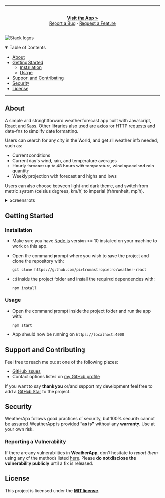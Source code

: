 <div align="center">
  <a href="https://github.com/pietromastropietro/weather-react">
    <!-- <img src="" alt="WeatherApp logo" width="100" height="100"> -->
  </a>
</div>

---


<div align="center">
  <br />
  <a href=""><strong>Visit the App »</strong></a>
  <br />
  <a href="https://github.com/pietromastropietro/weather-react/issues/new?assignees=&labels=bug&template=bug_report.md&title=%5BBUG%5D+">Report a Bug</a>
  ·
  <a href="https://github.com/pietromastropietro/weather-react/issues/new?assignees=&labels=enhancement&template=feature_request.md&title=%5BFEAT%5D+">Request a Feature</a>
  <br />
  <br />
</div>

<!-- ![App screenshot](https://i.ibb.co/Dpv6tb5/screenshot.png) -->

![Stack logos](https://i.ibb.co/d7kmfML/logos.png)

<details open="open">
<summary>Table of Contents</summary>

- [About](#about)
- [Getting Started](#getting-started)
  - [Installation](#installation)
  - [Usage](#usage)
- [Support and Contributing](#support-and-contributing)
- [Security](#security)
- [License](#license)

</details>

---

## About

A simple and straightforward weather forecast app built with Javascript, React and Sass.
Other libraries also used are [axios](https://axios-http.com/) for HTTP requests and [date-fns](https://date-fns.org/) to simplify date formatting.

Users can search for any city in the World, and get all weather info needed, such as: 

- Current conditions
- Current day's wind, rain, and temperature averages
- Hourly forecast up to 48 hours with temperature, wind speed and rain quantity
- Weekly projection with forecast and highs and lows

Users can also choose between light and dark theme, and switch from metric system (celsius degrees, km/h) to imperial (fahrenheit, mp/h).

<details>
<summary>Screenshots</summary>
<br>

</details>

## Getting Started

### Installation

- Make sure you have [Node.js](https://nodejs.org/en/) version >= 10 installed on your machine to work on this app.

- Open the command prompt where you wish to save the project and clone the repository with:
    
    `git clone https://github.com/pietromastropietro/weather-react`

- `cd` inside the project folder and install the required dependencies with:

    `npm install`

### Usage

- Open the command prompt inside the project folder and run the app with:

    `npm start`

- App should now be running on `https://localhost:4000`

## Support and Contributing

Feel free to reach me out at one of the following places:

- [GitHub issues](https://github.com/pietromastropietro/weather-react/issues/)
- Contact options listed on [my GitHub profile](https://github.com/pietromastropietro)


If you want to say **thank you** or/and support my development feel free to add a [GitHub Star](https://github.com/pietromastropietro/weather-react) to the project.

## Security

WeatherApp follows good practices of security, but 100% security cannot be assured.
WeatherApp is provided **"as is"** without any **warranty**. Use at your own risk.


### Reporting a Vulnerability

If there are any vulnerabilities in **WeatherApp**, don't hesitate to _report them_ using any of the methods listed [here](https://github.com/pietromastropietro/weather-react#support-and-contributing).
Please **do not disclose the vulnerability publicly** until a fix is released.

## License

This project is licensed under the **[MIT license](LICENSE)**.